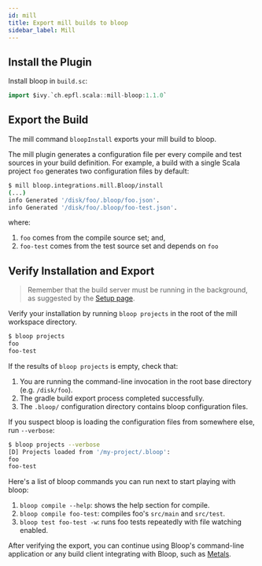 ```yaml
---
id: mill
title: Export mill builds to bloop
sidebar_label: Mill
---
```


## Install the Plugin

Install bloop in `build.sc`:

```scala
import $ivy.`ch.epfl.scala::mill-bloop:1.1.0`
```

## Export the Build

The mill command `bloopInstall` exports your mill build to bloop.

The mill plugin generates a configuration file per every compile and test sources in your build
definition. For example, a build with a single Scala project `foo` generates two configuration files
by default:

```bash
$ mill bloop.integrations.mill.Bloop/install
(...)
info Generated '/disk/foo/.bloop/foo.json'.
info Generated '/disk/foo/.bloop/foo-test.json'.
```

where:
1. `foo` comes from the compile source set; and,
1. `foo-test` comes from the test source set and depends on `foo`

## Verify Installation and Export

> Remember that the build server must be running in the background, as suggested by the [Setup
page](/setup).

Verify your installation by running `bloop projects` in the root of the mill workspace directory.

```bash
$ bloop projects
foo
foo-test
```

If the results of `bloop projects` is empty, check that:

1. You are running the command-line invocation in the root base directory (e.g. `/disk/foo`).
1. The gradle build export process completed successfully.
1. The `.bloop/` configuration directory contains bloop configuration files.

If you suspect bloop is loading the configuration files from somewhere else, run `--verbose`:

```bash
$ bloop projects --verbose
[D] Projects loaded from '/my-project/.bloop':
foo
foo-test
```

Here's a list of bloop commands you can run next to start playing with bloop:

1. `bloop compile --help`: shows the help section for compile.
1. `bloop compile foo-test`: compiles foo's `src/main` and `src/test`.
1. `bloop test foo-test -w`: runs foo tests repeatedly with file watching enabled.

After verifying the export, you can continue using Bloop's command-line application or any build
client integrating with Bloop, such as [Metals](https://scalameta.org/metals/).

